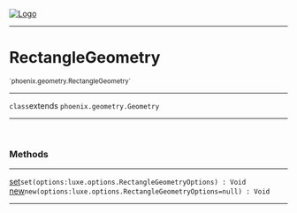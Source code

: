 
[![Logo](../../../images/logo.png)](../../../api/index.html)

---



<h1>RectangleGeometry</h1>
<small>`phoenix.geometry.RectangleGeometry`</small>



---

`class`extends <code><span>phoenix.geometry.Geometry</span></code>

---

&nbsp;
&nbsp;







<h3>Methods</h3> <hr/><span class="method apipage">
            <a name="set"><a class="lift" href="#set">set</a></a><code class="signature apipage">set(options:luxe.options.RectangleGeometryOptions<span></span>) : Void</code><br/><span class="small_desc_flat"></span>
        </span>
    <span class="method apipage">
            <a name="new"><a class="lift" href="#new">new</a></a><code class="signature apipage">new(options:luxe.options.RectangleGeometryOptions<span>=null</span>) : Void</code><br/><span class="small_desc_flat"></span>
        </span>
    





---

&nbsp;
&nbsp;
&nbsp;
&nbsp;